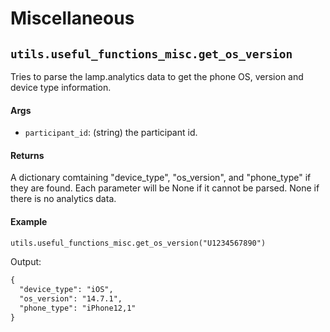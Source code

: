 # Miscellaneous

## `utils.useful_functions_misc.get_os_version`
Tries to parse the lamp.analytics data to get the phone OS, version and device type information.

#### Args

- `participant_id`: (string) the participant id.

#### Returns
A dictionary comtaining "device_type", "os_version", and "phone_type" if they are found. Each parameter will be None if it cannot be parsed. None if there is no analytics data. 

#### Example

```markdown
utils.useful_functions_misc.get_os_version("U1234567890")
```
Output:
```markdown
{
  "device_type": "iOS",
  "os_version": "14.7.1",
  "phone_type": "iPhone12,1"
}
```
